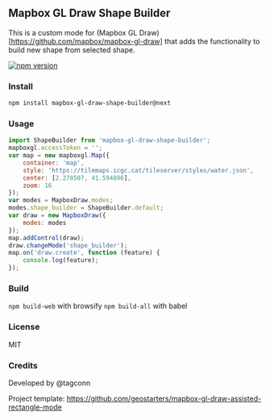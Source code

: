 ## Mapbox GL Draw Shape Builder
This is a custom mode for (Mapbox GL Draw) [https://github.com/mapbox/mapbox-gl-draw] that adds the functionality to build new shape from selected shape.

[![npm version](https://badge.fury.io/js/mapbox-gl-draw-shape-builder.svg)](https://badge.fury.io/js/mapbox-gl-draw-shape-builder)

### Install
```bash
npm install mapbox-gl-draw-shape-builder@next
```

### Usage
```js
import ShapeBuilder from 'mapbox-gl-draw-shape-builder';
mapboxgl.accessToken = '';
var map = new mapboxgl.Map({
	container: 'map',
	style: 'https://tilemaps.icgc.cat/tileserver/styles/water.json',
	center: [2.278507, 41.594896],
	zoom: 16
});
var modes = MapboxDraw.modes;
modes.shape_builder = ShapeBuilder.default;
var draw = new MapboxDraw({
	modes: modes
});
map.addControl(draw);
draw.changeMode('shape_builder');
map.on('draw.create', function (feature) {
	console.log(feature);
});
```

### Build
`npm build-web` with browsify
`npm build-all` with babel

### License
MIT

### Credits
Developed by @tagconn

Project template:
https://github.com/geostarters/mapbox-gl-draw-assisted-rectangle-mode